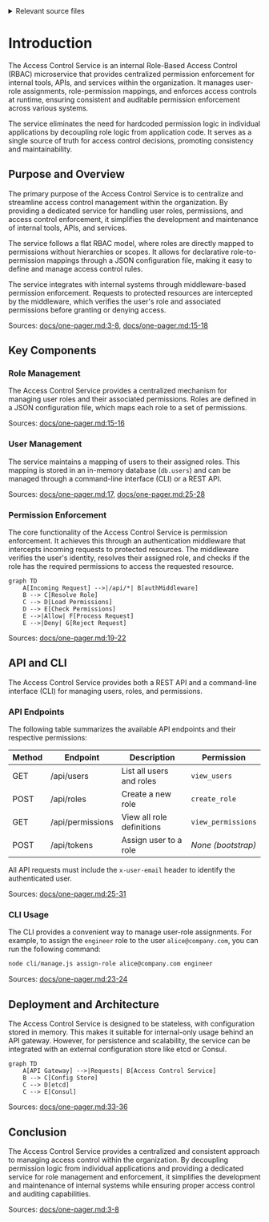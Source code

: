 <details>
<summary>Relevant source files</summary>

The following files were used as context for generating this wiki page:

- [README.md](https://github.com/aanickode/access-control-service/blob/main/README.md)
- [docs/one-pager.md](https://github.com/aanickode/access-control-service/blob/main/docs/one-pager.md)
</details>

# Introduction

The Access Control Service is an internal Role-Based Access Control (RBAC) microservice that provides centralized permission enforcement for internal tools, APIs, and services within the organization. It manages user-role assignments, role-permission mappings, and enforces access controls at runtime, ensuring consistent and auditable permission enforcement across various systems.

The service eliminates the need for hardcoded permission logic in individual applications by decoupling role logic from application code. It serves as a single source of truth for access control decisions, promoting consistency and maintainability.

## Purpose and Overview

The primary purpose of the Access Control Service is to centralize and streamline access control management within the organization. By providing a dedicated service for handling user roles, permissions, and access control enforcement, it simplifies the development and maintenance of internal tools, APIs, and services.

The service follows a flat RBAC model, where roles are directly mapped to permissions without hierarchies or scopes. It allows for declarative role-to-permission mappings through a JSON configuration file, making it easy to define and manage access control rules.

The service integrates with internal systems through middleware-based permission enforcement. Requests to protected resources are intercepted by the middleware, which verifies the user's role and associated permissions before granting or denying access.

Sources: [docs/one-pager.md:3-8](), [docs/one-pager.md:15-18]()

## Key Components

### Role Management

The Access Control Service provides a centralized mechanism for managing user roles and their associated permissions. Roles are defined in a JSON configuration file, which maps each role to a set of permissions.

Sources: [docs/one-pager.md:15-16]()

### User Management

The service maintains a mapping of users to their assigned roles. This mapping is stored in an in-memory database (`db.users`) and can be managed through a command-line interface (CLI) or a REST API.

Sources: [docs/one-pager.md:17](), [docs/one-pager.md:25-28]()

### Permission Enforcement

The core functionality of the Access Control Service is permission enforcement. It achieves this through an authentication middleware that intercepts incoming requests to protected resources. The middleware verifies the user's identity, resolves their assigned role, and checks if the role has the required permissions to access the requested resource.

```mermaid
graph TD
    A[Incoming Request] -->|/api/*| B[authMiddleware]
    B --> C[Resolve Role]
    C --> D[Load Permissions]
    D --> E[Check Permissions]
    E -->|Allow| F[Process Request]
    E -->|Deny| G[Reject Request]
```

Sources: [docs/one-pager.md:19-22]()

## API and CLI

The Access Control Service provides both a REST API and a command-line interface (CLI) for managing users, roles, and permissions.

### API Endpoints

The following table summarizes the available API endpoints and their respective permissions:

| Method | Endpoint         | Description                   | Permission         |
|--------|------------------|-------------------------------|--------------------|
| GET    | /api/users       | List all users and roles      | `view_users`       |
| POST   | /api/roles       | Create a new role             | `create_role`      |
| GET    | /api/permissions | View all role definitions     | `view_permissions` |
| POST   | /api/tokens      | Assign user to a role         | *None (bootstrap)* |

All API requests must include the `x-user-email` header to identify the authenticated user.

Sources: [docs/one-pager.md:25-31]()

### CLI Usage

The CLI provides a convenient way to manage user-role assignments. For example, to assign the `engineer` role to the user `alice@company.com`, you can run the following command:

```bash
node cli/manage.js assign-role alice@company.com engineer
```

Sources: [docs/one-pager.md:23-24]()

## Deployment and Architecture

The Access Control Service is designed to be stateless, with configuration stored in memory. This makes it suitable for internal-only usage behind an API gateway. However, for persistence and scalability, the service can be integrated with an external configuration store like etcd or Consul.

```mermaid
graph TD
    A[API Gateway] -->|Requests| B[Access Control Service]
    B --> C[Config Store]
    C --> D[etcd]
    C --> E[Consul]
```

Sources: [docs/one-pager.md:33-36]()

## Conclusion

The Access Control Service provides a centralized and consistent approach to managing access control within the organization. By decoupling permission logic from individual applications and providing a dedicated service for role management and enforcement, it simplifies the development and maintenance of internal systems while ensuring proper access control and auditing capabilities.

Sources: [docs/one-pager.md:3-8]()